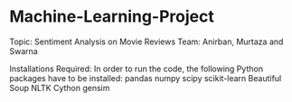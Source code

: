 # Machine-Learning-Project

Topic: Sentiment Analysis on Movie Reviews
Team: Anirban, Murtaza and Swarna

Installations Required:
In order to run the code, the following Python packages have to be installed:
pandas
numpy
scipy
scikit-learn 
Beautiful Soup
NLTK
Cython
gensim
